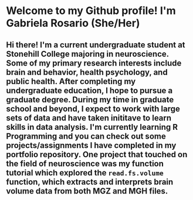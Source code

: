# Welcome to my Github profile! I'm Gabriela Rosario (She/Her)

## Hi there! I'm a current undergraduate student at Stonehill College majoring in neuroscience. Some of my primary research interests include brain and behavior, health psychology, and public health. After completing my undergraduate education, I hope to pursue a graduate degree. During my time in graduate school and beyond, I expect to work with large sets of data and have taken inititave to learn skills in data analysis. I'm currently learning R Programming and you can check out some projects/assignments I have completed in my portfolio repository. One project that touched on the field of neuroscience was my function tutorial which explored the `read.fs.volume` function, which extracts and interprets brain volume data from both MGZ and MGH files. 

<!--
**grosario2003/grosario2003** is a ✨ _special_ ✨ repository because its `README.md` (this file) appears on your GitHub profile.

Here are some ideas to get you started:

- 🔭 I’m currently working on ...
- 🌱 I’m currently learning ...
- 👯 I’m looking to collaborate on ...
- 🤔 I’m looking for help with ...
- 💬 Ask me about ...
- 📫 How to reach me: ...
- 😄 Pronouns: ...
- ⚡ Fun fact: ...
-->
